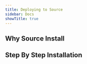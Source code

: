 ```yaml
---
title: Deploying to Source
sidebar: Docs
showTitle: true
---
```


## Why Source Install

## Step By Step Installation
